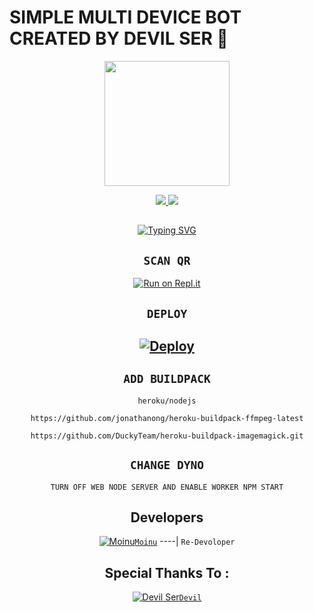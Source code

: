 # SIMPLE MULTI DEVICE BOT CREATED BY DEVIL SER 🖤

<div align="center">
  <img border-radius: 15px src="https://i.imgur.com/IJbRkjL.jpeg" width="200" height="200"/>

<p align="center">
  <a href="https://instagram.com/moinudheenmoinu4"><img src="https://img.shields.io/badge/Instagram-E4405F?style=for-the-badge&logo=instagram&logoColor=white"/> 
  <a href="https://wa.me/919400173699"><img src="https://img.shields.io/badge/WhatsApp-25D366?style=for-the-badge&logo=whatsapp&logoColor=white" />
</p>

## <!-- Typing SVG -->
<p align="center">
        <img
        src="https://readme-typing-svg.herokuapp.com?size=30&width=800&lines=Devil+Ser+Bot+Created+By+Moinu....;Devil-Ser+By+Moinu..............;I+Have+Cloned+The+Project+And+Added.......;Some+More+Things........"
            alt="Typing SVG"
        />
    </a>
</p>
  
## `SCAN QR`

[![Run on Repl.it](https://repl.it/badge/github/quiec/whatsAlfa)](https://replit.com/@ReinhardTuna/ZIM-BOT-INC-QR?v=1)

## `DEPLOY`

[![Deploy](https://www.herokucdn.com/deploy/button.svg)](https://heroku.com/deploy?template=https://github.com/Moinudevil/TEST-BOT-V1) 
----------


## `ADD BUILDPACK`

```
heroku/nodejs
```
```
https://github.com/jonathanong/heroku-buildpack-ffmpeg-latest
```
```
https://github.com/DuckyTeam/heroku-buildpack-imagemagick.git
```

## `CHANGE DYNO`

`TURN OFF WEB NODE SERVER AND ENABLE WORKER NPM START`

## Developers
  <div align="center">
  
  [![Moinu](https://i.imgur.com/MBBHTRb.jpeg)](https://github.com/Moinudevil/)[`Moinu`](https://github.com/Moinudevil)
----|
   `Re-Devoloper`
    
## Special Thanks To :
    
  [![Devil Ser](https://telegra.ph/file/1c92f60104b8122667b37.jpg)](https://github.com/Moinudevil)[`Devil`](https://github.com/Moinudevil/)
    
  </div>
